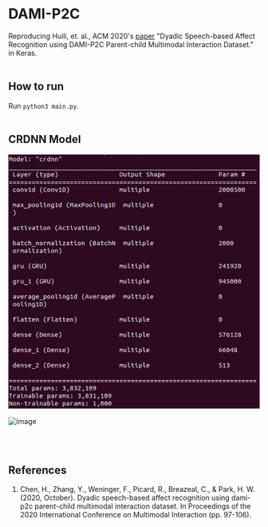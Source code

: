 # DAMI-P2C
Reproducing Huili, et. al., ACM 2020's [paper](https://dl.acm.org/doi/10.1145/3382507.3418842) "Dyadic Speech-based Affect Recognition using DAMI-P2C Parent-child Multimodal Interaction Dataset." in Keras.
<br><br>


## How to run
Run `python3 main.py`.
<br><br>

## CRDNN Model
![result](https://github.com/ybkim95/DAMI-P2C/blob/main/img/result.png)

![image](https://user-images.githubusercontent.com/45308022/168441044-be86d9da-9d6a-4ee3-b33f-557e79213545.png)

<br><br>

## References
1. Chen, H., Zhang, Y., Weninger, F., Picard, R., Breazeal, C., & Park, H. W. (2020, October). Dyadic speech-based affect recognition using dami-p2c parent-child multimodal interaction dataset. In Proceedings of the 2020 International Conference on Multimodal Interaction (pp. 97-106).
